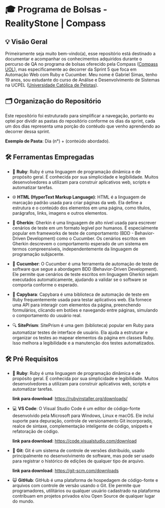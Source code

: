 # 🎓 Programa de Bolsas - RealityStone | Compass

## 💡 Visão Geral

Primeiramente seja muito bem-vindo(a), esse repositório está destinado a documentar e acompanhar os conhecimentos adquiridos durante o percurso de QA no programa de bolsas oferecido pela Compass ([Compass UOL](https://compass.uol/en/home/)), mas especificamente ao decorrer da Sprint 5 que foca em Automação Web com Ruby e Cucumber. Meu nome é Gabriel Simas, tenho 19 anos, sou estudante do curso de Análise e Desenvolvimento de Sistemas na UCPEL ([Universidade Católica de Pelotas](https://ucpel.edu.br/)).

## 🗂️ Organização do Repositório

Este repositório foi estruturado para simplificar a navegação, portanto eu optei por dividir as pastas do repositório conforme os dias da sprint, cada um dos dias representa uma porção do contéudo que venho aprendendo ao decorrer dessa sprint.

**Exemplo de Pasta**: Dia (n°) + (conteúdo abordado).

## 🛠️ Ferramentas Empregadas

- 💎 **Ruby**: Ruby é uma linguagem de programação dinâmica e de propósito geral. É conhecida por sua simplicidade e legibilidade. Muitos desenvolvedores a utilizam para construir aplicativos web, scripts e automatizar tarefas.

- 🌐 **HTML (HyperText Markup Language)**: HTML é a linguagem de marcação padrão usada para criar páginas da web. Ela define a estrutura e o conteúdo dos elementos em uma página, como títulos, parágrafos, links, imagens e outros elementos.

- 📝 **Gherkin**: Gherkin é uma linguagem de alto nível usada para escrever cenários de teste em um formato legível por humanos. É especialmente popular em frameworks de teste de comportamento (BDD - Behavior-Driven Development) como o Cucumber. Os cenários escritos em Gherkin descrevem o comportamento esperado de um sistema em termos compreensíveis, independentemente da linguagem de programação subjacente.

- 🥒 **Cucumber**: O Cucumber é uma ferramenta de automação de teste de software que segue a abordagem BDD (Behavior-Driven Development). Ele permite que cenários de teste escritos em linguagem Gherkin sejam executados automaticamente, ajudando a validar se o software se comporta conforme o esperado.

- 🦗 **Capybara**: Capybara é uma biblioteca de automação de teste em Ruby frequentemente usada para testar aplicativos web. Ela fornece uma API para interagir com elementos da página, preenchendo formulários, clicando em botões e navegando entre páginas, simulando o comportamento do usuário real.

- 🔍 **SitePrism**: SitePrism é uma gem (biblioteca) popular em Ruby para automatizar testes de interface de usuário. Ela ajuda a estruturar e organizar os testes ao mapear elementos da página em classes Ruby. Isso melhora a legibilidade e a manutenção dos testes automatizados.

## 🛠️ Pré Requisitos

- 💎 **Ruby**: Ruby é uma linguagem de programação dinâmica e de propósito geral. É conhecida por sua simplicidade e legibilidade. Muitos desenvolvedores a utilizam para construir aplicativos web, scripts e automatizar tarefas.

    **link para download**: https://rubyinstaller.org/downloads/

- 💻 **VS Code**: O Visual Studio Code é um editor de código-fonte desenvolvido pela Microsoft para Windows, Linux e macOS. Ele inclui suporte para depuração, controle de versionamento Git incorporado, realce de sintaxe, complementação inteligente de código, snippets e refatoração de código.

    **link para download**: https://code.visualstudio.com/download

- 🐙 **Git**: Git é um sistema de controle de versões distribuído, usado principalmente no desenvolvimento de software, mas pode ser usado para registrar o histórico de edições de qualquer tipo de arquivo.

    **link para download**: https://git-scm.com/downloads

- 😺 **GitHub**: GitHub é uma plataforma de hospedagem de código-fonte e arquivos com controle de versão usando o Git. Ele permite que programadores, utilitários ou qualquer usuário cadastrado na plataforma contribuam em projetos privados e/ou Open Source de qualquer lugar do mundo.
